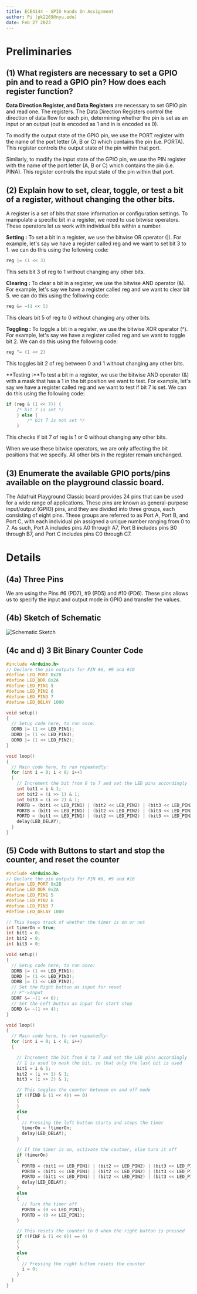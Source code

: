```yaml
---
title: ECE4144 - GPIO Hands On Assignment
author: Pi (pk2269@nyu.edu)
date: Feb 27 2023
---
```


# Preliminaries

## **(1) What registers are necessary to set a GPIO pin and to read a GPIO pin?  How does each register function?**

**Data Direction Register, and Data Registers** are necessary to set GPIO pin and read one. The registers. The Data Direction Registers control the direction of data flow for each pin, determining whether the pin is set as an input or an output (out is encoded as 1 and in is encoded as 0).

To modify the output state of the GPIO pin, we use the PORT register with the name of the port letter (A, B or C) which contains the pin (i.e. PORTA). This register controls the output state of the pin within that port.

Similarly, to modify the input state of the GPIO pin, we use the PIN register with the name of the port letter (A, B or C) which contains the pin (i.e. PINA). This register controls the input state of the pin within that port.

## **(2) Explain how to set, clear, toggle, or test a bit of a register, without changing the other bits.**

A register is a set of bits that store information or configuration settings. To manipulate a specific bit in a register, we need to use bitwise operators. These operators let us work with individual bits within a number. 

**Setting :** To set a bit in a register, we use the bitwise OR operator (|). For example, let's say we have a register called reg and we want to set bit 3 to 1. we can do this using the following code: 

```c
reg |= (1 << 3)
```

This sets bit 3 of reg to 1 without changing any other bits.

**Clearing :** To clear a bit in a register, we use the bitwise AND operator (&). For example, let's say we have a register called reg and we want to clear bit 5. we can do this using the following code:

```c
reg &= ~(1 << 5)
```

This clears bit 5 of reg to 0 without changing any other bits.

**Toggling :** To toggle a bit in a register, we use the bitwise XOR operator (^). For example, let's say we have a register called reg and we want to toggle bit 2. We can do this using the following code:

```c
reg ^= (1 << 2)
```

This toggles bit 2 of reg between 0 and 1 without changing any other bits.

**Testing :**To test a bit in a register, we use the bitwise AND operator (&) with a mask that has a 1 in the bit position we want to test. For example, let's say we have a register called reg and we want to test if bit 7 is set. We can do this using the following code:
```c
if (reg & (1 << 7)) { 
    /* bit 7 is set */ 
    } else { 
        /* bit 7 is not set */ 
    }
```
 This checks if bit 7 of reg is 1 or 0 without changing any other bits.

When we use these bitwise operators, we are only affecting the bit positions that we specify. All other bits in the register remain unchanged.

## **(3) Enumerate the available GPIO ports/pins available on the playground classic board.**

The Adafruit Playground Classic board provides 24 pins that can be used for a wide range of applications. These pins are known as general-purpose input/output (GPIO) pins, and they are divided into three groups, each consisting of eight pins. These groups are referred to as Port A, Port B, and Port C, with each individual pin assigned a unique number ranging from 0 to 7. As such, Port A includes pins A0 through A7, Port B includes pins B0 through B7, and Port C includes pins C0 through C7.

# Details

## **(4a) Three Pins** 

We are using the Pins #6 (PD7), #9 (PD5) and #10 (PD6). These pins allows us to specify the input and output mode in GPIO and transfer the values.

## **(4b) Sketch of Schematic** 

![Schematic Sketch](schematic.jpg)


## **(4c and d) 3 Bit Binary Counter Code**
```cpp
#include <Arduino.h>
// Declare the pin outputs for PIN #6, #9 and #10
#define LED_PORT 0x2B
#define LED_DDR 0x2A
#define LED_PIN1 5
#define LED_PIN2 6
#define LED_PIN3 7
#define LED_DELAY 1000

void setup()
{
  // Setup code here, to run once:
  DDRB |= (1 << LED_PIN1);
  DDRD |= (1 << LED_PIN3);
  DDRB |= (1 << LED_PIN2);
}

void loop()
{
  // Main code here, to run repeatedly:
  for (int i = 0; i < 8; i++)
  {
    // Increment the bit from 0 to 7 and set the LED pins accordingly
    int bit1 = i & 1;
    int bit2 = (i >> 1) & 1;
    int bit3 = (i >> 2) & 1;
    PORTB = (bit1 << LED_PIN1) | (bit2 << LED_PIN2) | (bit3 << LED_PIN3);
    PORTB = (bit1 << LED_PIN1) | (bit2 << LED_PIN2) | (bit3 << LED_PIN3);
    PORTD = (bit1 << LED_PIN1) | (bit2 << LED_PIN2) | (bit3 << LED_PIN3);
    delay(LED_DELAY);
  }
}
```

## **(5) Code with Buttons to start and stop the counter, and reset the counter**

```cpp
#include <Arduino.h>
// Declare the pin outputs for PIN #6, #9 and #10
#define LED_PORT 0x2B
#define LED_DDR 0x2A
#define LED_PIN1 5
#define LED_PIN2 6
#define LED_PIN3 7
#define LED_DELAY 1000

// This keeps track of whether the timer is on or not
int timerOn = true;
int bit1 = 0;
int bit2 = 0;
int bit3 = 0;

void setup()
{
  // Setup code here, to run once:
  DDRB |= (1 << LED_PIN1);
  DDRD |= (1 << LED_PIN3);
  DDRB |= (1 << LED_PIN2);
  // Set the Right button as input for reset
  // F^->Input
  DDRF &= ~(1 << 6);
  // Set the Left button as input for start stop
  DDRD &= ~(1 << 4);
}

void loop()
{
  // Main code here, to run repeatedly:
  for (int i = 0; i < 8; i++)
  {

    // Increment the bit from 0 to 7 and set the LED pins accordingly
    // 1 is used to mask the bit, so that only the last bit is used
    bit1 = i & 1;
    bit2 = (i >> 1) & 1;
    bit3 = (i >> 2) & 1;

    // This toggles the counter between on and off mode
    if ((PIND & (1 << 4)) == 0)
    {
    }
    else
    {
      // Pressing the left button starts and stops the timer
      timerOn = !timerOn;
      delay(LED_DELAY);
    }

    // If the timer is on, activate the coutner, else turn it off
    if (timerOn)
    {
      PORTB = (bit1 << LED_PIN1) | (bit2 << LED_PIN2) | (bit3 << LED_PIN3);
      PORTB = (bit1 << LED_PIN1) | (bit2 << LED_PIN2) | (bit3 << LED_PIN3);
      PORTD = (bit1 << LED_PIN1) | (bit2 << LED_PIN2) | (bit3 << LED_PIN3);
      delay(LED_DELAY);
    }
    else
    {
      // Turn the timer off
      PORTB = (0 << LED_PIN1);
      PORTD = (0 << LED_PIN1);
    }

    // This resets the counter to 0 when the right button is pressed
    if ((PINF & (1 << 6)) == 0)
    {
    }
    else
    {
      // Pressing the right button resets the counter
      i = 0;
    }
  }
}
```